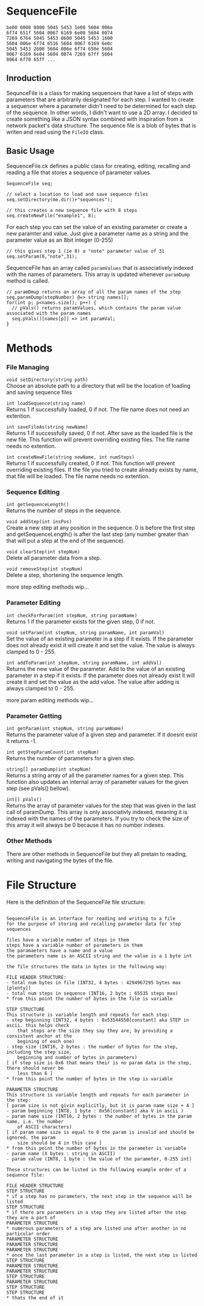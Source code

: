 # SequenceFile
```
be00 0000 0800 5045 5453 1e00 5604 006e
6f74 651f 5604 0067 6169 6e00 5604 0074
7269 6764 5045 5453 0600 5045 5453 1600
5604 006e 6f74 6516 5604 0067 6169 6e0c
5045 5453 2600 5604 006e 6f74 650e 5604
0067 6169 6e04 5604 0074 7269 67ff 5604
0064 6f70 65ff ...
```

## Inroduction
SequnceFile is a class for making sequencers that have a list of steps with parameters that are arbitrarily designated for each step. I wanted to create a sequencer where a parameter didn't need to be determined for each step of the sequence. In other words, I didn't want to use a 2D array. I decided to create something like a JSON syntax combined with inspiration from a network packet's data structure. The sequence file is a blob of bytes that is writen and read using the ```FileIO``` class.

 

## Basic Usage
SequenceFile.ck defines a public class for creating, editing, recalling and reading a file that stores a sequence of parameter values. 

```ChucK
SequenceFile seq;

// select a location to load and save sequence files
seq.setDirectory(me.dir()+"sequences");

// this creates a new sequence file with 8 steps
seq.createNewFile("example1", 8);
```

For each step you can set the value of an existing parameter or create a new paramter and value. Just give a parameter name as a string and the parameter value as an 8bit integer (0-255)
```ChucK
// this gives step 1 (ie 0) a "note" parameter value of 31  
seq.setParam(0,"note",31);
```
SequenceFile has an array called ```paramValues``` that is associatively indexed with the names of parameters. This array is updated whenever ```paramDump``` method is called.
```ChucK
// paramDmup returns an array of all the param names of the step
seq.paramDump(stepNumber) @=> string names[];
for(int p; p<names.size(); p++) {
  // pVals() returns paramValues, which contains the param value associated with the param names
  seq.pVals()[names[p]] => int paramVal;
}
```

# Methods

### File Managing
``` void setDirectory(string path) ```  
Choose an absolute path to a directory that will be the location of loading and saving sequence files

``` int loadSequence(string name) ```  
Returns 1 if successfully loaded, 0 if not. The file name does not need an extention.

``` int saveFileAs(string newName) ```  
Returns 1 if successfully saved, 0 if not. After save as the loaded file is the new file. This function will prevent overriding existing files. The file name needs no extention.

``` int createNewFile(string newName, int numSteps) ```  
Returns 1 if successfully created, 0 if not. This function will prevent overriding existing files. If the file you tried to create already exists by name, that file will be loaded. The file name needs no extention.

### Sequence Editing
``` int getSequenceLength() ```  
Returns the number of steps in the sequence.  

``` void addStep(int insPos) ```  
Create a new step at any position in the sequence. 0 is before the first step and getSequenceLength() is after the last step (any number greater than that will put a step at the end of the sequence).  

``` void clearStep(int stepNum) ```  
Delete all parameter data from a step. 

``` void removeStep(int stepNum) ```  
Delete a step, shortening the sequence length. 

more step editing methods wip...

### Parameter Editing
``` int checkForParam(int stepNum, string paramName) ```  
Returns 1 if the parameter exists for the given step, 0 if not.

``` void setParam(int stepNum, string paramName, int paramVal) ```  
Set the value of an existing parameter in a step if it exists. If the parameter does not already exist it will create it and set the value. The value is always clamped to 0 - 255.

``` int addToParam(int stepNum, string paramName, int addVal) ```  
Returns the new value of the parameter. Add to the value of an existing parameter in a step if it exists. If the parameter does not already exist it will create it and set the value as the add value. The value after adding is always clamped to 0 - 255.

more param editing methods wip...

### Parameter Getting
``` int getParam(int stepNum, string paramName) ```  
Returns the parameter value of a given step and parameter. If it doesnt exist it returns -1.

``` int getStepParamCount(int stepNum) ```  
Returns the number of parameters for a given step.

``` string[] paramDump(int stepNum) ```  
Returns a string array of all the parameter names for a given step. This function also updates an internal array of parameter values for the given step (see pVals() bellow). 

``` int[] pVals() ```  
Returns the array of parameter values for the step that was given in the last call of paramDump. This array is only associativly indexed, meaning it is indexed with the names of the parameters. If you try to check the size of this array it will always be 0 because it has no number indexes. 

### Other Methods 
There are other methods in SequenceFile but they all pretain to reading, writing and navigating the bytes of the file.  


# File Structure
Here is the definition of the SequenceFile file structure:
```

SequenceFile is an interface for reading and writing to a file 
for the purpose of storing and recalling parameter data for step sequences 

files have a variable number of steps in them
steps have a variable number of parameters in them
the paramaeters have a name and a value
the parameters name is an ASCII string and the value is a 1 byte int

the file structures the data in bytes in the following way:

FILE HEADER STRUCTURE:
- total num bytes in file (INT32, 4 bytes : 4294967295 bytes max [plenty])
- total num steps in sequence (INT16, 2 byte : 65535 steps max)
* from this point the number of bytes in the file is variable 

STEP STRUCTURE
This structure is variable length and repeats for each step:
- step beginning (INT32, 4 bytes : 0x53544550[constant] aka STEP in ascii. this helps check 
    that steps are the size they say they are, by providing a consistent anchor at the 
    begining of each one)
- step size (INT16, 2 bytes : the number of bytes for the step, including the step size,
    beginning and number of bytes in parameters) 
[ if step size is 0x6 that means their is no param data in the step, there should never be 
    less than 6 ]
* from this point the number of bytes in the step is variable

PARAMETER STRUCTURE
This structure is variable length and repeats for each parameter in the step:
[ param size is not givin explicitly, but it is param name size + 4 ]
- param beginning (INT8, 1 byte : 0x56[constant] aka V in ascii )
- param name size (INT16, 2 bytes : the number of bytes in the param name, i.e. the number 
    of ASCII characters)
[ if param name size is equal to 0 the param is invalid and should be ignored. the param 
    size should be 4 in this case ]
* from this point the number of bytes in the parameter is variable
- param name (X bytes : string in ASCII)
- param value (INT8, 1 byte : the value of the parameter, 0-255 int)

These structures can be listed in the following example order of a sequence file:

FILE HEADER STRUCTURE
STEP STRUCTURE
* if a step has no parameters, the next step in the sequence will be listed
STEP STRUCTURE
* if there are parameters in a step they are listed after the step they are a part of
PARAMETER STRUCTURE
* numerous parameters of a step are listed one after another in no particular order
PARAMETER STRUCTURE
PARAMETER STRUCTURE
PARAMETER STRUCTURE
* once the last parameter in a step is listed, the next step is listed
STEP STRUCTURE
PARAMETER STRUCTURE
PARAMETER STRUCTURE
STEP STRUCTURE
PARAMETER STRUCTURE
STEP STRUCTURE
STEP STRUCTURE
* thats the end of it

```

